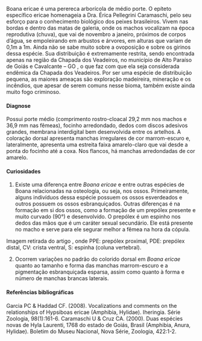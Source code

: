 ﻿Boana ericae é uma perereca arborícola de médio porte. O epíteto específico ericae homenageia a Dra. Érica Pellegrini Caramaschi, pelo seu esforço para o conhecimento biológico dos peixes brasileiros.
Vivem nas bordas e dentro das matas de galeria, onde os machos vocalizam na época reprodutiva (chuva), que vai de novembro a janeiro, próximos de corpos d’água, se empoleirando em arbustos e árvores, em alturas que variam de 0,1m a 1m.  Ainda não se sabe muito sobre a ovoposição e sobre os girinos dessa espécie. Sua distribuição é extremamente restrita, sendo encontrada apenas na região da Chapada dos Veadeiros, no município de Alto Paraíso de Goiás e Cavalcante – GO , o que faz com que ela seja considerada endêmica da Chapada dos Veadeiros. Por ser uma espécie de distribuição pequena, as maiores ameaças são exploração madeireira, mineração e os incêndios, que apesar de serem comuns nesse bioma, também existe ainda muito fogo criminoso.


#### Diagnose
Possui porte médio (comprimento rostro-cloacal 29,2 mm nos machos e 36,9 mm nas fêmeas), focinho arredondado, dedos com discos adesivos grandes, membrana interdigital bem desenvolvida entre os <glossario>artelhos</glossario>. A coloração dorsal apresenta manchas irregulares de cor marrom-escuro e, lateralmente, apresenta uma estreita faixa amarelo-claro que vai desde a ponta do focinho até a coxa. Nos flancos, há manchas arredondadas de cor amarelo.


#### Curiosidades
1) Existe uma diferença entre *Boana ericae* e entre outras espécies de Boana relacionadas na osteologia, ou seja, nos ossos. Primeiramente, alguns indivíduos dessa espécie possuem os ossos esverdeados e outros possuem os ossos esbranquiçados. Outras diferenças é na formação em si dos ossos, como  a formação de um prepólex presente e muito curvado (90°) e desenvolvido. O prepólex é um espinho nos dedos das mãos que é um caráter sexual secundário. Ele está presente no macho e serve para ele segurar melhor a fêmea na hora da cópula.
  

Imagem retirada do artigo , onde PPE: prepólex proximal, PDE: prepólex distal, CV: crista ventral, S: espinha (coluna vertebral).


2) Ocorrem variações no padrão do colorido dorsal em *Boana ericae* quanto ao tamanho e forma das manchas marrom-escuro e a pigmentação esbranquiçada esparsa, assim como quanto à forma e número de manchas brancas laterais. 


#### Referências bibliográficas
Garcia PC & Haddad CF. (2008). Vocalizations and comments on the relationships of Hypsiboas ericae (Amphibia, Hylidae). Iheringia. Série Zoologia, 98(1):161-6.
Caramaschi U & Cruz CA. (2000). Duas espécies novas de Hyla Laurenti, 1768 do estado de Goiás, Brasil (Amphibia, Anura, Hylidae). Boletim do Museu Nacional, Nova Série, Zoologia, 422:1-2.